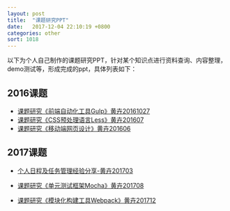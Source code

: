 ```yaml
---
layout: post
title:  "课题研究PPT"
date:   2017-12-04 22:10:19 +0800
categories: other
sort: 1018
---
```



以下为个人自己制作的课题研究PPT，针对某个知识点进行资料查询、内容整理，demo测试等，形成完成的ppt，具体列表如下：

## 2016课题

- [课题研究《前端自动化工具Gulp》黄卉20161027](/assets/file/1课题研究《移动端网页设计》黄卉201606.pdf)
- [课题研究《CSS预处理语言Less》黄卉201607](/assets/file/2课题研究《CSS预处理语言Less》201607.pdf)
- [课题研究《移动端网页设计》黄卉201606](/assets/file/3课题研究《前端自动化工具Gulp》黄卉20161027.pdf)



## 2017课题

- [个人日程及任务管理经验分享-黄卉201703](/assets/file/个人日程及任务管理经验分享-黄卉.pdf)

- [课题研究《单元测试框架Mocha》黄卉201708](/assets/file/4课题研究《单元测试框架Mocha》黄卉201708.pdf)

- [课题研究《模块化构建工具Webpack》黄卉201712](/assets/file/5课题研究《模块化构建工具Webpack》黄卉201712.pdf)

  ​

